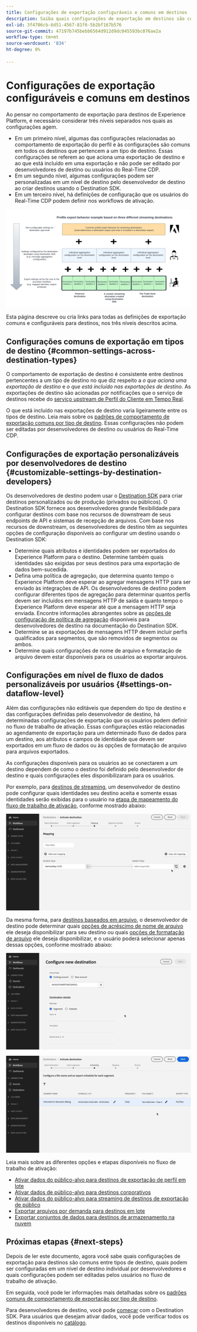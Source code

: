 ```yaml
---
title: Configurações de exportação configuráveis e comuns em destinos
description: Saiba quais configurações de exportação em destinos são configuráveis em um nível de destino e quais são fixas e não podem ser editadas.
exl-id: 3f4706cb-6d51-4567-81f6-5b2bf167b576
source-git-commit: 47197b745bebb6564d912d9dc045593bc076ae2a
workflow-type: tm+mt
source-wordcount: '834'
ht-degree: 0%

---
```


# Configurações de exportação configuráveis e comuns em destinos

Ao pensar no comportamento de exportação para destinos de Experience Platform, é necessário considerar três níveis separados nos quais as configurações agem.

* Em um primeiro nível, algumas das configurações relacionadas ao comportamento de exportação do perfil e às configurações são comuns em todos os destinos que pertencem a um tipo de destino. Essas configurações se referem ao que aciona uma exportação de destino e ao que está incluído em uma exportação e não pode ser editado por desenvolvedores de destino ou usuários do Real-Time CDP.
* Em um segundo nível, algumas configurações podem ser personalizadas em um nível de destino pelo desenvolvedor de destino ao criar destinos usando o Destination SDK.
* Em um terceiro nível, há definições de configuração que os usuários do Real-Time CDP podem definir nos workflows de ativação.

![Diagrama mostrando a interação entre configurações de exportação comuns e configuráveis para destinos](/help/destinations/assets/how-destinations-work/profile-export-behavior-diagram.png)

Esta página descreve ou cria links para todas as definições de exportação comuns e configuráveis para destinos, nos três níveis descritos acima.

## Configurações comuns de exportação em tipos de destino {#common-settings-across-destination-types}

O comportamento de exportação de destino é consistente entre destinos pertencentes a um tipo de destino no que diz respeito a *o que aciona uma exportação de destino* e *o que está incluído nas exportações de destino*. As exportações de destino são acionadas por notificações que o serviço de destinos recebe do [serviço upstream de Perfil do Cliente em Tempo Real](https://experienceleague.adobe.com/docs/blueprints-learn/architecture/architecture-overview/platform-applications.html?lang=pt-BR#adobe-experience-platform-%26-applications-detailed-architecture-diagram).

O que está incluído nas exportações de destino varia ligeiramente entre os tipos de destino. Leia mais sobre os [padrões de comportamento de exportação comuns por tipo de destino](/help/destinations/how-destinations-work/profile-export-behavior.md). Essas configurações não podem ser editadas por desenvolvedores de destino ou usuários do Real-Time CDP.

## Configurações de exportação personalizáveis por desenvolvedores de destino {#customizable-settings-by-destination-developers}

Os desenvolvedores de destino podem usar o [Destination SDK](/help/destinations/destination-sdk/overview.md) para criar destinos personalizados ou de produção (privados ou públicos). O Destination SDK fornece aos desenvolvedores grande flexibilidade para configurar destinos com base nos recursos de downstream de seus endpoints de API e sistemas de recepção de arquivos. Com base nos recursos de downstream, os desenvolvedores de destino têm as seguintes opções de configuração disponíveis ao configurar um destino usando o Destination SDK:

* Determine quais atributos e identidades podem ser exportados do Experience Platform para o destino. Determine também quais identidades são exigidas por seus destinos para uma exportação de dados bem-sucedida.
* Defina uma política de agregação, que determina quanto tempo o Experience Platform deve esperar ao agregar mensagens HTTP para ser enviado às integrações de API. Os desenvolvedores de destino podem configurar diferentes tipos de agregação para determinar quantos perfis devem ser incluídos em mensagens HTTP de saída e quanto tempo o Experience Platform deve esperar até que a mensagem HTTP seja enviada. Encontre informações abrangentes sobre as [opções de configuração de política de agregação](../destination-sdk/functionality/destination-configuration/aggregation-policy.md) disponíveis para desenvolvedores de destino na documentação do Destination SDK.
* Determine se as exportações de mensagens HTTP devem incluir perfis qualificados para segmentos, que são removidos de segmentos ou ambos.
* Determine quais configurações de nome de arquivo e formatação de arquivo devem estar disponíveis para os usuários ao exportar arquivos.

## Configurações em nível de fluxo de dados personalizáveis por usuários {#settings-on-dataflow-level}

Além das configurações não editáveis que dependem do tipo de destino e das configurações definidas pelo desenvolvedor de destino, há determinadas configurações de exportação que os usuários podem definir no fluxo de trabalho de ativação. Essas configurações estão relacionadas ao agendamento de exportação para um determinado fluxo de dados para um destino, aos atributos e campos de identidade que devem ser exportados em um fluxo de dados ou às opções de formatação de arquivo para arquivos exportados.

As configurações disponíveis para os usuários ao se conectarem a um destino dependem de como o destino foi definido pelo desenvolvedor de destino e quais configurações eles disponibilizaram para os usuários.

Por exemplo, para [destinos de streaming](/help/destinations/destination-types.md#streaming-destinations), um desenvolvedor de destino pode configurar quais identidades seu destino aceita e somente essas identidades serão exibidas para o usuário na [etapa de mapeamento do fluxo de trabalho de ativação](/help/destinations/ui/activate-segment-streaming-destinations.md#mapping), conforme mostrado abaixo:

![Gravação de tela da seleção de identidade para o campo de destino na etapa de mapeamento do fluxo de trabalho de ativação. &#x200B;](/help/destinations/assets/how-destinations-work/identity-mapping-example.gif)

Da mesma forma, para [destinos baseados em arquivo](/help/destinations/destination-types.md#file-based), o desenvolvedor de destino pode determinar quais [opções de acréscimo de nome de arquivo](/help/destinations/ui/activate-batch-profile-destinations.md#file-names) ele deseja disponibilizar para seu destino ou quais [opções de formatação de arquivo](/help/destinations/destination-sdk/guides/batch/configure-file-formatting-options.md) ele deseja disponibilizar, e o usuário poderá selecionar apenas dessas opções, conforme mostrado abaixo:

![Gravação de tela da opção de formatação de arquivo ao conectar-se a um destino baseado em arquivo.](/help/destinations/assets/how-destinations-work/file-formatting-options.gif)

![Gravação de tela da opção de acréscimo de nome de arquivo na etapa de agendamento do fluxo de trabalho de ativação. &#x200B;](/help/destinations/assets/how-destinations-work/filename-append-options.gif)

Leia mais sobre as diferentes opções e etapas disponíveis no fluxo de trabalho de ativação:

* [Ativar dados do público-alvo para destinos de exportação de perfil em lote](/help/destinations/ui/activate-batch-profile-destinations.md)
* [Ativar dados de público-alvo para destinos corporativos](/help/destinations/ui/activate-streaming-profile-destinations.md)
* [Ativar dados do público-alvo para streaming de destinos de exportação de público](/help/destinations/ui/activate-segment-streaming-destinations.md)
* [Exportar arquivos por demanda para destinos em lote](/help/destinations/ui/export-file-now.md)
* [Exportar conjuntos de dados para destinos de armazenamento na nuvem](/help/destinations/ui/export-datasets.md)

## Próximas etapas {#next-steps}

Depois de ler este documento, agora você sabe quais configurações de exportação para destinos são comuns entre tipos de destino, quais podem ser configuradas em um nível de destino individual por desenvolvedores e quais configurações podem ser editadas pelos usuários no fluxo de trabalho de ativação.

Em seguida, você pode ler informações mais detalhadas sobre os [padrões comuns de comportamento de exportação por tipo de destino](/help/destinations/how-destinations-work/profile-export-behavior.md).

Para desenvolvedores de destino, você pode [começar](/help/destinations/destination-sdk/getting-started.md) com o Destination SDK. Para usuários que desejam ativar dados, você pode verificar todos os destinos disponíveis no [catálogo](/help/destinations/catalog/overview.md).
